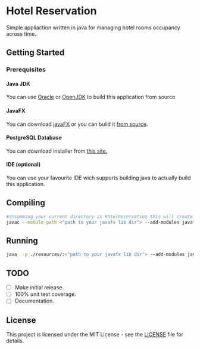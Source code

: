 # Hotel Reservation

Simple appliaction written in java for managing hotel rooms occupancy across time.

## Getting Started

### Prerequisites

#### Java JDK

You can use [Oracle](https://www.oracle.com/technetwork/java/javase/downloads/index.html) or [OpenJDK](https://openjdk.java.net/install/index.html) to build this application from source.

#### JavaFX

You can download [javaFX](https://gluonhq.com/products/javafx/) or you can build it [from source](https://github.com/openjdk/jfx).

#### PostgreSQL Database

You can download installer from [this site.](https://www.postgresql.org/download/)

#### IDE (optional)

You can use your favourite IDE wich supports building java to actually build this application.

## Compiling
```sh
#assumming your current directory is HotelReservation this will create bunch of class files in HotelReservation directory
javac --module-path <"path to your javafx lib dir"> --add-modules javafx.controls -d ./ src/*.java

```
## Running
```sh
java  -p ./resources/:<"path to your javafx lib dir"> --add-modules javafx.controls Main
```
## TODO

- [ ] Make initial release.
- [ ] 100% unit test coverage.
- [ ] Documentation.

## License

This project is licensed under the MIT License - see the [LICENSE](LICENSE) file for details.
